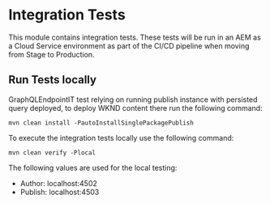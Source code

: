# Integration Tests

This module contains integration tests. These tests will be run in an AEM as a Cloud Service environment as part of the CI/CD pipeline when moving from Stage to Production.

## Run Tests locally

GraphQLEndpointIT test relying on running publish instance with persisted query deployed, to deploy WKND content there run the following command:

```
mvn clean install -PautoInstallSinglePackagePublish
```

To execute the integration tests locally use the following command:

```
mvn clean verify -Plocal
```

The following values are used for the local testing:

* Author: localhost:4502
* Publish: localhost:4503

